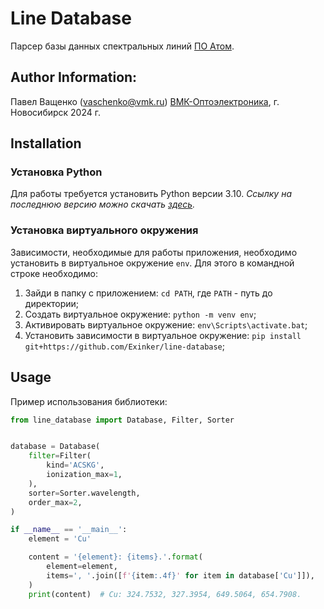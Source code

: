 # Line Database

Парсер базы данных спектральных линий [ПО Атом](https://www.vmk.ru/product/programmnoe_obespechenie/atom.html). 


## Author Information:
Павел Ващенко (vaschenko@vmk.ru)
[ВМК-Оптоэлектроника](https://www.vmk.ru/), г. Новосибирск 2024 г.


## Installation
### Установка Python
Для работы требуется установить Python версии 3.10. *Ссылку на последнюю версию можно скачать [здесь](https://www.python.org/downloads/).*

### Установка виртуального окружения
Зависимости, необходимые для работы приложения, необходимо установить в виртуальное окружение `env`. Для этого в командной строке необходимо:
1. Зайди в папку с приложением: `cd PATH`, где `PATH` - путь до директории;
2. Создать виртуальное окружение: `python -m venv env`;
3. Активировать виртуальное окружение: `env\Scripts\activate.bat`;
4. Установить зависимости в виртуальное окружение: `pip install git+https://github.com/Exinker/line-database`;


## Usage
Пример использования библиотеки:
```python
from line_database import Database, Filter, Sorter


database = Database(
    filter=Filter(
        kind='ACSKG',
        ionization_max=1,
    ),
    sorter=Sorter.wavelength,
    order_max=2,
)

if __name__ == '__main__':
    element = 'Cu'

    content = '{element}: {items}.'.format(
        element=element,
        items=', '.join([f'{item:.4f}' for item in database['Cu']]),
    )
    print(content)  # Cu: 324.7532, 327.3954, 649.5064, 654.7908.

```